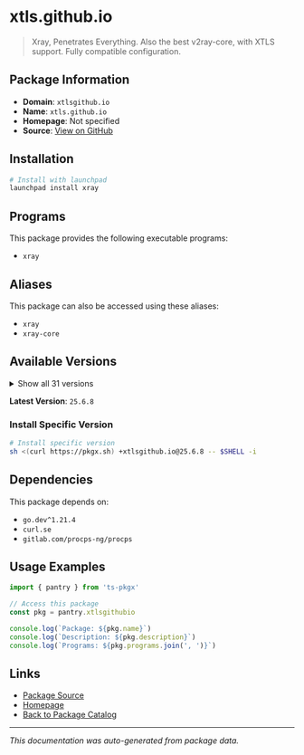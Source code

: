 # xtls.github.io

> Xray, Penetrates Everything. Also the best v2ray-core, with XTLS support. Fully compatible configuration.

## Package Information

- **Domain**: `xtlsgithub.io`
- **Name**: `xtls.github.io`
- **Homepage**: Not specified
- **Source**: [View on GitHub](https://github.com/pkgxdev/pantry/tree/main/projects/xtls.github.io/package.yml)

## Installation

```bash
# Install with launchpad
launchpad install xray
```

## Programs

This package provides the following executable programs:

- `xray`

## Aliases

This package can also be accessed using these aliases:

- `xray`
- `xray-core`

## Available Versions

<details>
<summary>Show all 31 versions</summary>

- `25.6.8`, `25.5.16`, `25.4.30`, `25.3.6`, `25.2.21`
- `25.1.30`, `24.12.31`, `24.12.18`, `24.11.30`, `24.11.21`
- `24.11.11`, `24.11.5`, `24.10.31`, `24.9.30`, `1.8.24`
- `1.8.23`, `1.8.21`, `1.8.20`, `1.8.19`, `1.8.18`
- `1.8.17`, `1.8.16`, `1.8.15`, `1.8.13`, `1.8.12`
- `1.8.11`, `1.8.10`, `1.8.9`, `1.8.8`, `1.8.7`
- `1.8.6`

</details>

**Latest Version**: `25.6.8`

### Install Specific Version

```bash
# Install specific version
sh <(curl https://pkgx.sh) +xtlsgithub.io@25.6.8 -- $SHELL -i
```

## Dependencies

This package depends on:

- `go.dev^1.21.4`
- `curl.se`
- `gitlab.com/procps-ng/procps`

## Usage Examples

```typescript
import { pantry } from 'ts-pkgx'

// Access this package
const pkg = pantry.xtlsgithubio

console.log(`Package: ${pkg.name}`)
console.log(`Description: ${pkg.description}`)
console.log(`Programs: ${pkg.programs.join(', ')}`)
```

## Links

- [Package Source](https://github.com/pkgxdev/pantry/tree/main/projects/xtls.github.io/package.yml)
- [Homepage](#)
- [Back to Package Catalog](../package-catalog.md)

---

*This documentation was auto-generated from package data.*
